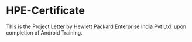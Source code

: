 # HPE-Certificate

This is the Project Letter by Hewlett Packard Enterprise India Pvt
Ltd. upon completion of Android Training.
